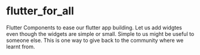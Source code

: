 # flutter_for_all

Flutter Components to ease our flutter app building. Let us add widgtes even though the widgets are simple or small. Simple to us might be useful to someone else. This is one way to give back to the community where we learnt from.
